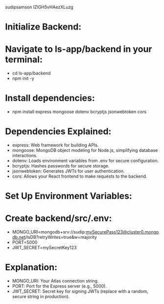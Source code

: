sudipsamson
IZlGH5vHAezXLuzg

# Initialize Backend:

# Navigate to ls-app/backend in your terminal:
- cd ls-app/backend
- npm init -y

# Install dependencies:
- npm install express mongoose dotenv bcryptjs jsonwebtoken cors

# Dependencies Explained:

- express: Web framework for building APIs.
- mongoose: MongoDB object modeling for Node.js, simplifying database interactions.
- dotenv: Loads environment variables from .env for secure configuration.
- bcryptjs: Hashes passwords for secure storage.
- jsonwebtoken: Generates JWTs for user authentication.
- cors: Allows your React frontend to make requests to the backend.

# Set Up Environment Variables:

# Create backend/src/.env:
- MONGO_URI=mongodb+srv://sudip:mySecurePass123@cluster0.mongodb.net/lsDB?retryWrites=true&w=majority
- PORT=5000
- JWT_SECRET=mySecretKey123

# Explanation:

- MONGO_URI: Your Atlas connection string.
- PORT: Port for the Express server (e.g., 5000).
- JWT_SECRET: Secret key for signing JWTs (replace with a random, secure string in production).

